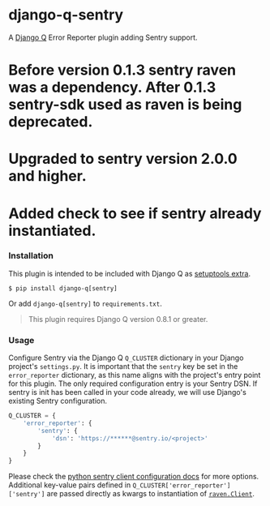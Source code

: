 
# django-q-sentry

A [Django Q](https://github.com/Koed00/django-q/) Error Reporter plugin adding Sentry support.
# Before version 0.1.3 sentry raven was a dependency. After 0.1.3 sentry-sdk used as raven is being deprecated.

# Upgraded to sentry version 2.0.0 and higher.
# Added check to see if sentry already instantiated. 

### Installation

This plugin is intended to be included with Django Q as [setuptools extra](https://setuptools.readthedocs.io/en/latest/setuptools.html#declaring-extras-optional-features-with-their-own-dependencies).

`$ pip install django-q[sentry]`

Or add `django-q[sentry]` to `requirements.txt`.

> This plugin requires Django Q version 0.8.1 or greater.

### Usage

Configure Sentry via the Django Q `Q_CLUSTER` dictionary in your Django project's `settings.py`. It is important that the `sentry` key be set in the `error_reporter` dictionary, as this name aligns with the project's entry point for this plugin. The only required configuration entry is your Sentry DSN.
If sentry is init has been called in your code already, we will use Django's existing Sentry configuration.
```python
Q_CLUSTER = {
    'error_reporter': {
        'sentry': {
            'dsn': 'https://******@sentry.io/<project>'
        }
    }
}
```
Please check the [python sentry client configuration docs](https://docs.sentry.io/platforms/python/) for more options. Additional key-value pairs defined in `Q_CLUSTER['error_reporter']['sentry']` are passed directly as kwargs to instantiation of [`raven.Client`](https://docs.sentry.io/clients/python/#configuring-the-client).

